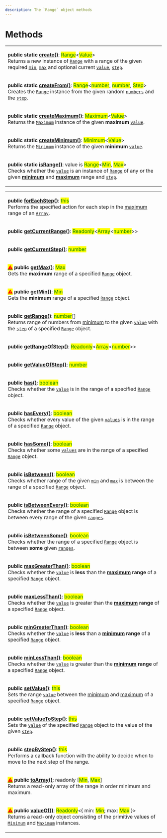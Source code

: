 ```yaml
---
description: The `Range` object methods
---
```


# Methods

|                                                                                                                                                                                                                                                                                                                                                                                                                                                                                                                                                                                                                               |
| ----------------------------------------------------------------------------------------------------------------------------------------------------------------------------------------------------------------------------------------------------------------------------------------------------------------------------------------------------------------------------------------------------------------------------------------------------------------------------------------------------------------------------------------------------------------------------------------------------------------------------- |
| <p><strong>public static</strong> <a href="static-create.md"><strong>create()</strong></a>: <mark style="color:green;">Range</mark>&#x3C;<mark style="color:green;">Value</mark>><br>Returns a new instance of <a href="broken-reference"><code>Range</code></a> with a range of the given required <a href="static-create.md#min-min"><code>min</code></a>, <a href="static-create.md#max-max"><code>max</code></a> and optional current <a href="static-create.md#value-number"><code>value</code></a>, <a href="static-create.md#step-step-1-asstep"><code>step</code></a>.</p>                                            |
| <p><strong>public static</strong> <a href="static-createfrom.md"><strong>createFrom()</strong></a>: <mark style="color:green;">Range</mark>&#x3C;<mark style="color:green;">number</mark>, <mark style="color:green;">number</mark>, <mark style="color:green;">Step</mark>><br>Creates the <a href="broken-reference"><code>Range</code></a> instance from the given random <a href="static-createfrom.md#numbers-number"><code>numbers</code></a> and the <a href="static-createfrom.md#step-step"><code>step</code></a>.</p>                                                                                               |
| <p><strong>public static</strong> <a href="static-createminimum.md"><strong>createMaximum()</strong></a>: <mark style="color:green;">Maximum</mark>&#x3C;<mark style="color:green;">Value</mark>><br>Returns the <a href="broken-reference"><code>Maximum</code></a> instance of the given <strong>maximum</strong> <a href="static-createmaximum.md#value-value"><code>value</code></a>.</p>                                                                                                                                                                                                                                 |
| <p><strong>public static</strong> <a href="static-createminimum.md"><strong>createMinimum()</strong></a>: <mark style="color:green;">Minimum</mark>&#x3C;<mark style="color:green;">Value</mark>><br>Returns the <a href="broken-reference"><code>Minimum</code></a> instance of the given <strong>minimum</strong> <a href="static-createminimum.md#value-value"><code>value</code></a>.</p>                                                                                                                                                                                                                                 |
| <p><strong>public static</strong> <a href="static-isrange.md"><strong>isRange()</strong></a>: value is <mark style="color:green;">Range</mark>&#x3C;<mark style="color:green;">Min</mark>, <mark style="color:green;">Max</mark>><br>Checks whether the <a href="static-isrange.md#value-any"><code>value</code></a> is an instance of <a href="broken-reference"><code>Range</code></a> of any or the given <a href="static-isrange.md#min-min"><strong>minimum</strong></a> and <a href="static-isrange.md#max-max"><strong>maximum</strong></a> range and <a href="static-isrange.md#step-step"><code>step</code></a>.</p> |

|                                                                                                                                                                                                                                                                                                                                                                                                                                                                                                                                                                                                                                           |
| ----------------------------------------------------------------------------------------------------------------------------------------------------------------------------------------------------------------------------------------------------------------------------------------------------------------------------------------------------------------------------------------------------------------------------------------------------------------------------------------------------------------------------------------------------------------------------------------------------------------------------------------- |
| <p><strong>public</strong> <a href="foreachstep.md"><strong>forEachStep()</strong></a>: <mark style="color:green;">this</mark><br>Performs the specified action for each step in the <a href="../properties/max.md">maximum</a> range of an <a href="https://developer.mozilla.org/en-US/docs/Web/JavaScript/Reference/Global_Objects/Array"><code>Array</code></a>.</p>                                                                                                                                                                                                                                                                  |
| <p><strong>public</strong> <a href="getcurrentrange.md"><strong>getCurrentRange()</strong></a>: <mark style="color:green;">Readonly</mark>&#x3C;<mark style="color:green;">Array</mark>&#x3C;<mark style="color:green;">number</mark>>> | <mark style="color:green;">undefined</mark><br>Returns a range of numbers from <a href="../properties/min.md">minimum</a> to the current <a href="../accessors/value.md">value</a> by the <a href="../accessors/get-step.md"><code>step</code></a> of a specified <a href="broken-reference"><code>Range</code></a> object.</p>                                                                 |
| <p><strong>public</strong> <a href="getcurrentstep.md"><strong>getCurrentStep()</strong></a>: <mark style="color:green;">number</mark> | <mark style="color:green;">undefined</mark><br>Returns the step of the range <a href="../accessors/value.md">value</a>.</p>                                                                                                                                                                                                                                                                                                                                                                      |
| <p><mark style="color:red;"></mark><a href="../../general-concepts.md#undefined"><mark style="color:red;">⚠</mark></a> <strong>public</strong> <a href="getmax.md"><strong>getMax()</strong></a>: <mark style="color:green;">Max</mark><br><mark style="color:green;"></mark>Gets the <strong>maximum</strong> range of a specified <a href="broken-reference"><code>Range</code></a> object.</p>                                                                                                                                                                                                                                         |
| <p><mark style="color:red;"></mark><a href="../../general-concepts.md#undefined"><mark style="color:red;">⚠</mark></a> <strong>public</strong> <a href="getmin.md"><strong>getMin()</strong></a>: <mark style="color:green;">Min</mark><br><mark style="color:green;"></mark>Gets the <strong>minimum</strong> range of a specified <a href="broken-reference"><code>Range</code></a> object.</p>                                                                                                                                                                                                                                         |
| <p><strong>public</strong> <a href="getrange.md"><strong>getRange()</strong></a>: <mark style="color:green;">number</mark>[]<br>Returns range of numbers from <a href="../properties/min.md">minimum</a> to the given <a href="getrange.md#value-number-this.max"><code>value</code></a> with the <a href="../accessors/get-step.md"><code>step</code></a> of a specified <a href="broken-reference"><code>Range</code></a> object.</p>                                                                                                                                                                                                   |
| <p><strong>public</strong> <a href="getrangeofstep.md"><strong>getRangeOfStep()</strong></a>: <mark style="color:green;">Readonly</mark>&#x3C;<mark style="color:green;">Array</mark>&#x3C;<mark style="color:green;">number</mark>>> | <mark style="color:green;">undefined</mark><br><mark style="color:green;"></mark>Returns a range of numbers by the specified <a href="../accessors/get-step.md"><code>step</code></a> from the <a href="../properties/min.md">minimum</a> to the given <a href="getrangeofstep.md#step-number"><code>step</code></a> of a specified <a href="broken-reference"><code>Range</code></a> object.</p> |
| <p><strong>public</strong> <a href="getvalueofstep.md"><strong>getValueOfStep()</strong></a>: <mark style="color:green;">number</mark> | <mark style="color:green;">undefined</mark><br><mark style="color:green;"></mark>Returns the range value of the given <a href="getvalueofstep.md#step-number"><code>step</code></a>.</p>                                                                                                                                                                                                                                                                                                         |
| <p><strong>public</strong> <a href="has.md"><strong>has()</strong></a>: <mark style="color:green;">boolean</mark><br><mark style="color:green;"></mark>Checks whether the <a href="has.md#value-number"><code>value</code></a> is in the range of a specified <a href="broken-reference"><code>Range</code></a> object.</p>                                                                                                                                                                                                                                                                                                               |
| <p><strong>public</strong> <a href="hasevery.md"><strong>hasEvery()</strong></a>: <mark style="color:green;">boolean</mark><br><mark style="color:green;"></mark>Checks whether every value of the given <a href="hasevery.md#...values-number"><code>values</code></a> is in the range of a specified <a href="broken-reference"><code>Range</code></a> object.</p>                                                                                                                                                                                                                                                                      |
| <p><strong>public</strong> <a href="hassome.md"><strong>hasSome()</strong></a>: <mark style="color:green;">boolean</mark><br><mark style="color:green;"></mark>Checks whether some <a href="hassome.md#...values-number"><code>values</code></a> are in the range of a specified <a href="broken-reference"><code>Range</code></a> object.</p>                                                                                                                                                                                                                                                                                            |
| <p><strong>public</strong> <a href="isbetween.md"><strong>isBetween()</strong></a>: <mark style="color:green;">boolean</mark><br><mark style="color:green;"></mark>Checks whether range of the given <a href="isbetween.md#min-number"><code>min</code></a> and <a href="isbetween.md#max-number"><code>max</code></a> is between the range of a specified <a href="broken-reference"><code>Range</code></a> object.</p>                                                                                                                                                                                                                  |
| <p><strong>public</strong> <a href="isbetweenevery.md"><strong>isBetweenEvery()</strong></a>: <mark style="color:green;">boolean</mark><br><mark style="color:green;"></mark>Checks whether the range of a specified <a href="broken-reference"><code>Range</code></a> object is between every range of the given <a href="isbetweenevery.md#...ranges-number-number"><code>ranges</code></a>.</p>                                                                                                                                                                                                                                        |
| <p><strong>public</strong> <a href="isbetweensome.md"><strong>isBetweenSome()</strong></a>: <mark style="color:green;">boolean</mark><br><mark style="color:green;"></mark>Checks whether the range of a specified <a href="broken-reference"><code>Range</code></a> object is between <strong>some</strong> given <a href="isbetweensome.md#...ranges-number-number"><code>ranges</code></a>.</p>                                                                                                                                                                                                                                        |
| <p><strong>public</strong> <a href="maxgreaterthan.md"><strong>maxGreaterThan()</strong></a>: <mark style="color:green;">boolean</mark><br><mark style="color:green;"></mark>Checks whether the <a href="maxgreaterthan.md#value-number"><code>value</code></a> is <strong>less</strong> than the <a href="../properties/max.md"><strong>maximum</strong></a> <strong>range</strong> of a specified <a href="broken-reference"><code>Range</code></a> object.</p>                                                                                                                                                                         |
| <p><strong>public</strong> <a href="maxlessthan.md"><strong>maxLessThan()</strong></a>: <mark style="color:green;">boolean</mark><br><mark style="color:green;"></mark>Checks whether the <a href="maxlessthan.md#value-number"><code>value</code></a> is greater than the <a href="../properties/max.md"><strong>maximum</strong></a> <strong>range</strong> of a specified <a href="broken-reference"><code>Range</code></a> object.</p>                                                                                                                                                                                                |
| <p><strong>public</strong> <a href="mingreaterthan.md"><strong>minGreaterThan()</strong></a>: <mark style="color:green;">boolean</mark><br><mark style="color:green;"></mark>Checks whether the <a href="mingreaterthan.md#value-number"><code>value</code></a> is <strong>less</strong> than a <a href="../properties/min.md"><strong>minimum</strong></a> <strong>range</strong> of a specified <a href="broken-reference"><code>Range</code></a> object.</p>                                                                                                                                                                           |
| <p><strong>public</strong> <a href="minlessthan.md"><strong>minLessThan()</strong></a>: <mark style="color:green;">boolean</mark><br><mark style="color:green;"></mark>Checks whether the <a href="minlessthan.md#value-number"><code>value</code></a> is greater than the <a href="../properties/min.md"><strong>minimum</strong></a> <strong>range</strong> of a specified <a href="broken-reference"><code>Range</code></a> object.</p>                                                                                                                                                                                                |
| <p><strong>public</strong> <a href="setvalue.md"><strong>setValue()</strong></a>: <mark style="color:green;">this</mark><br>Sets the range <a href="../accessors/value.md"><code>value</code></a> between the <a href="../properties/min.md">minimum</a> and <a href="../properties/max.md#range.prototype.max">maximum</a> of a specified <a href="broken-reference"><code>Range</code></a> object.</p>                                                                                                                                                                                                                                  |
| <p><strong>public</strong> <a href="setvaluetostep.md"><strong>setValueToStep()</strong></a>: <mark style="color:green;">this</mark><br>Sets the <a href="../accessors/value.md"><code>value</code></a> of the specified <a href="broken-reference"><code>Range</code></a> object to the value of the given <a href="setvaluetostep.md#step-number"><code>step</code></a>.</p>                                                                                                                                                                                                                                                            |
| <p><strong>public</strong> <a href="stepbystep.md"><strong>stepByStep()</strong></a>: <mark style="color:green;">this</mark><br>Performs a callback function with the ability to decide when to move to the next step of the range.</p>                                                                                                                                                                                                                                                                                                                                                                                                   |
| <p><a href="../../general-concepts.md#undefined"><mark style="color:red;">⚠</mark></a> <strong>public</strong> <a href="toarray.md"><strong>toArray()</strong></a>: readonly [<mark style="color:green;">Min</mark>, <mark style="color:green;">Max</mark>]<br>Returns a read-only array of the range in order minimum and maximum.</p>                                                                                                                                                                                                                                                                                                   |
| <p><a href="../../general-concepts.md#undefined"><mark style="color:red;">⚠</mark></a> <strong>public</strong> <a href="valueof.md#range.prototype.valueof"><strong>valueOf()</strong></a>: <mark style="color:green;">Readonly</mark>&#x3C;{ min: <mark style="color:green;">Min</mark>; max: <mark style="color:green;">Max</mark> }><br>Returns a read-only object consisting of the primitive values of <a href="broken-reference"><code>Minimum</code></a> and <a href="broken-reference"><code>Maximum</code></a> instances.</p>                                                                                                    |
